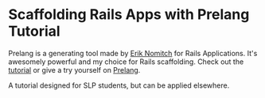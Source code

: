 Scaffolding Rails Apps with Prelang Tutorial
=================================

Prelang is a generating tool made by [Erik Nomitch](https://github.com/eriknomitch) for Rails Applications. It's awesomely powerful and my choice for Rails scaffolding. Check out the [tutorial](index.md) or give a try yourself on [Prelang](https://prelang.com/).

A tutorial designed for SLP students, but can be applied elsewhere.
